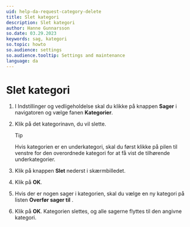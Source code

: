 ```yaml
---
uid: help-da-request-category-delete
title: Slet kategori
description: Slet kategori
author: Hanne Gunnarsson
so.date: 03.29.2023
keywords: sag, kategori
so.topic: howto
so.audience: settings
so.audience.tooltip: Settings and maintenance
language: da
---
```


# Slet kategori

1. I Indstillinger og vedligeholdelse skal du klikke på knappen **Sager** i navigatoren og vælge fanen **Kategorier**.

1. Klik på det kategorinavn, du vil slette.

    > [!TIP]
    > Hvis kategorien er en underkategori, skal du først klikke på pilen til venstre for den overordnede kategori for at få vist de tilhørende underkategorier.

1. Klik på knappen **Slet** nederst i skærmbilledet.

1. Klik på **OK**.

1. Hvis der er nogen sager i kategorien, skal du vælge en ny kategori på listen **Overfør sager til** .

1. Klik på **OK**. Kategorien slettes, og alle sagerne flyttes til den angivne kategori.

<!-- Referenced images -->
